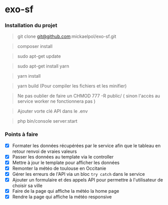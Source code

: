 # exo-sf

### Installation du projet

> git clone git@github.com:mickaelpol/exo-sf.git

> composer install

> sudo apt-get update

> sudo apt-get install yarn

> yarn install

> yarn build (Pour compiler les fichiers et les minifier)

> Ne pas oublier de faire un CHMOD 777 -R public/ ( sinon l'accès au service worker ne fonctionnera pas )

> Ajouter vorte clé API dans le .env

> php bin/console server:start



### Points à faire

- [x] Formater les données récupérées par le service afin que le tableau en retour renvoi de vraies valeurs
- [x] Passer les données au template via le controller
- [x] Mettre à jour le template pour afficher les données
- [x] Remonter la météo de toulouse en Occitanie
- [x] Gérer les erreurs de l'API via un bloc `try catch` dans le service
- [x] Ajouter un formulaire et des appels API pour permettre à l'utilisateur de choisir sa ville
- [x] Faire de la page qui affiche la météo la home page
- [x] Rendre la page qui affiche la météo responsive
